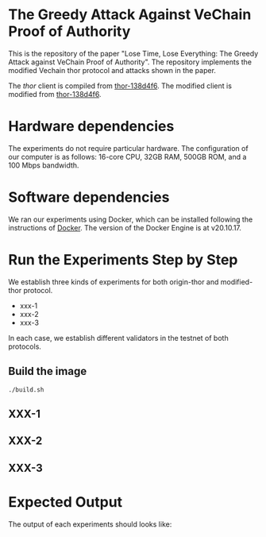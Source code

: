 # The Greedy Attack Against VeChain Proof of Authority

This is the repository of the paper "Lose Time, Lose Everything: The Greedy Attack against VeChain Proof of Authority". 
The repository implements the modified Vechain thor protocol and attacks shown in the paper.

The *thor* client is compiled from [thor-138d4f6](https://github.com/vechain/thor/commit/138d4f66d94327f9f3678eac89e7357f680a8dfe).
The modified client is modified from [thor-138d4f6](https://github.com/vechain/thor/commit/138d4f66d94327f9f3678eac89e7357f680a8dfe).

# Hardware dependencies
The experiments do not require particular hardware. The configuration of our computer is as follows: 16-core CPU, 32GB RAM, 500GB ROM, and a 100 Mbps bandwidth.

# Software dependencies
We ran our experiments using Docker, which can be installed following the instructions of [Docker](https://docs.docker.com/engine/install/). The version of the Docker Engine is at v20.10.17.


# Run the Experiments Step by Step
We establish three kinds of experiments for both origin-thor and modified-thor protocol.

- xxx-1
- xxx-2
- xxx-3

In each case, we establish different validators in the testnet of both protocols.

## Build the image
```shell
./build.sh
```

## XXX-1

## XXX-2
## XXX-3


# Expected Output
The output of each experiments should looks like:
```text
```